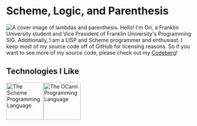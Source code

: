 # Scheme, Logic, and Parenthesis
<img src="https://github.com/pawjamacat/pawjamacat/blob/main/cover.png?raw=true" alt="A cover image of lambdas and parenthesis."/>
Hello! I'm Ori, a Franklin University student and Vice President of Franklin University's Programming SIG. Additionally, I am a LISP and Scheme programmer
and enthusiast. I keep most of my source code off of GitHub for licensing reasons. So if you want to see more of my source code, please check out my
<a href="https://codeberg.org/juniper">Codeberg</a>!

## Technologies I Like
<div style="display: block;">
  <img src="https://github.com/pawjamacat/pawjamacat/blob/main/Scheme.png?raw=true" alt="The Scheme Programming Language" style="float: left; width: 100px"/>
  <img src="https://github.com/pawjamacat/pawjamacat/blob/main/OCaml.png?raw=true" alt="The OCaml Programming Language" style="float: left; width: 100px"/>
</div>
